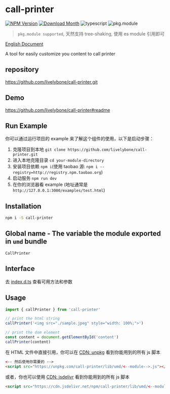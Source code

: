 # call-printer
[![NPM Version](http://img.shields.io/npm/v/call-printer.svg?style=flat-square)](https://www.npmjs.com/package/call-printer)
[![Download Month](http://img.shields.io/npm/dm/call-printer.svg?style=flat-square)](https://www.npmjs.com/package/call-printer)
![typescript](https://img.shields.io/badge/typescript-supported-blue.svg "typescript")
![pkg.module](https://img.shields.io/badge/pkg.module-supported-blue.svg "pkg.module")

> `pkg.module supported`, 天然支持 tree-shaking, 使用 es module 引用即可

[English Document](./README.md)

A tool for easily customize you content to call printer

## repository
https://github.com/livelybone/call-printer.git

## Demo
https://github.com/livelybone/call-printer#readme

## Run Example
你可以通过运行项目的 example 来了解这个组件的使用，以下是启动步骤：

1. 克隆项目到本地 `git clone https://github.com/livelybone/call-printer.git`
2. 进入本地克隆目录 `cd your-module-directory`
3. 安装项目依赖 `npm i`(使用 taobao 源: `npm i --registry=http://registry.npm.taobao.org`)
4. 启动服务 `npm run dev`
5. 在你的浏览器看 example (地址通常是 `http://127.0.0.1:3000/examples/test.html`)

## Installation
```bash
npm i -S call-printer
```

## Global name - The variable the module exported in `umd` bundle
`CallPrinter`

## Interface
去 [index.d.ts](./index.d.ts) 查看可用方法和参数

## Usage
```js
import { callPrinter } from 'call-printer'

// print the html string
callPrinter('<img src="./sample.jpeg" style="width: 100%;">')

// print the dom element
const content = document.getElementById('content')
callPrinter(content)
```

在 HTML 文件中直接引用，你可以在 [CDN: unpkg](https://unpkg.com/call-printer/lib/umd/) 看到你能用到的所有 js 脚本
```html
<-- 然后使用你需要的 -->
<script src="https://unpkg.com/call-printer/lib/umd/<--module-->.js"></script>
```

或者，你也可以使用 [CDN: jsdelivr](https://cdn.jsdelivr.net/npm/call-printer/lib/umd/) 看到你能用到的所有 js 脚本
```html
<script src="https://cdn.jsdelivr.net/npm/call-printer/lib/umd/<--module-->.js"></script>
```
